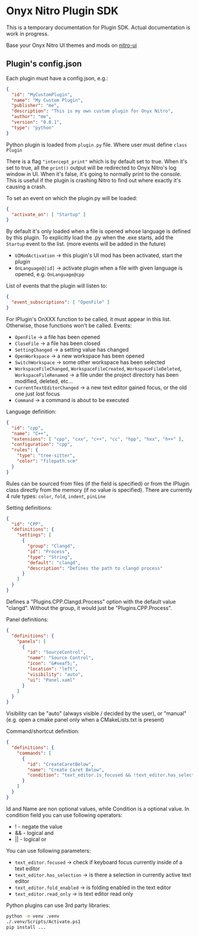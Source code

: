 # Onyx Nitro Plugin SDK

This is a temporary documentation for Plugin SDK. Actual documentation is work in progress.

Base your Onyx Nitro UI themes and mods on [nitro-ui](https://github.com/Bitsaur/nitro-ui)



## Plugin's config.json

Each plugin must have a config.json, e.g.:
```json
{
  "id": "MyCustomPlugin",
  "name": "My Custom Plugin",
  "publisher": "me",
  "description": "This is my own custom plugin for Onyx Nitro",
  "author": "me",
  "version": "0.0.1",
  "type": "python"
}
```

Python plugin is loaded from `plugin.py` file. Where user must define `class Plugin`

There is a flag `"intercept_print"` which is by default set to true. When it's set to true, all the `print()` output will be redirected to Onyx Nitro's log window in UI. When it's false, it's going to normally print to the console. This is useful if the plugin is crashing Nitro to find out where exactly it's causing a crash. 


To set an event on which the plugin.py will be loaded:
```json
{
  "activate_on": [ "Startup" ]
}
```
By default it's only loaded when a file is opened whose language is defined by
this plugin. To explicitly load the .py when the .exe starts,
add the `Startup` event to the list. (more events will be added in the future)

- `UIModActivation` &rarr; this plugin's UI mod has been activated, start the plugin
- `OnLanguage@[id]` &rarr; activate plugin when a file with given language is opened, e.g. `OnLanguage@cpp`


List of events that the plugin will listen to:
```json
{
  "event_subscriptions": [ "OpenFile" ]
}
```
For IPlugin's OnXXX function to be called, it must appear in this list. Otherwise,
those functions won't be called. Events:
- `OpenFile` -> a file has been opened
- `CloseFile` -> a file has been closed
- `SettingChanged` -> a setting value has changed
- `OpenWorkspace` -> a new workspace has been opened
- `SwitchWorkspace` -> some other workspace has been selected
- `WorkspaceFileChanged`, `WorkspaceFileCreated`, `WorkspaceFileDeleted`, `WorkspaceFileRenamed` -> a file under the project directory has been modified, deleted, etc...
- `CurrentTextEditorChanged` -> a new text editor gained focus, or the old one just lost focus
- `Command` -> a command is about to be executed

Language definition:
```json
{
  "id": "cpp",
  "name": "C++",
  "extensions": [ "cpp", "cxx", "c++", "cc", "hpp", "hxx", "h++" ],
  "configuration": "cpp",
  "rules": {
    "type": "tree-sitter",
    "color": "filepath.scm"
  }
}
```
Rules can be sourced from files (if the field is specified) or from the IPlugin class
directly from the memory (if no value is specified). There are currently 4 rule types: `color`, `fold`, `indent`, `pinLine`


Setting definitions:
```json
{
  "id": "CPP",
  "definitions": {
    "settings": [
      {
        "group": "Clangd",
        "id": "Process",
        "type": "String",
        "default": "clangd",
        "description": "Defines the path to clangd process"
      }
    ]
  }
}
```
Defines a "Plugins.CPP.Clangd.Process" option with the default value "clangd".
Without the group, it would just be "Plugins.CPP.Process".

Panel definitions:
```json
{
  "definitions": {
    "panels": [
      {
        "id": "SourceControl",
        "name": "Source Control",
        "icon": "&#xeaf5;",
        "location": "left",
        "visibility": "auto",
        "ui": "Panel.xaml"
      }
    ]
  }
}
```
Visibility can be "auto" (always visible / decided by the user), or "manual" (e.g. open a cmake 
panel only when a CMakeLists.txt is present)

Command/shortcut definition:
```json
{
  "definitions": {
    "commands": [
      {
        "id": "CreateCaretBelow",
        "name": "Create Caret Below",
        "condition": "text_editor.is_focused && !text_editor.has_selection"
      }
    ]
  }
}
```

Id and Name are non optional values, while Condition is a optional value.
In condition field you can use following operators:
- ! - negate the value
- && - logical and
- || - logical or

You can use following parameters:
- `text_editor.focused` &rarr; check if keyboard focus currently inside of a text editor
- `text_editor.has_selection` &rarr; is there a selection in currently active text editor
- `text_editor.fold_enabled` &rarr; is folding enabled in the text editor
- `text_editor.read_only` &rarr; is text editor read only


Python plugins can use 3rd party libraries:
```bash
python -m venv .venv
./.venv/Scripts/Activate.ps1
pip install ...
```
